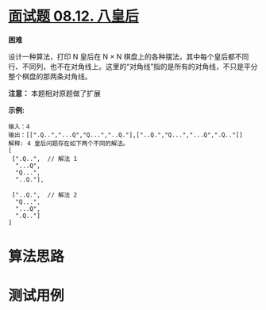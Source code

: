 # [面试题 08.12. 八皇后][cnTitle]

**困难**

设计一种算法，打印 N 皇后在 N × N 棋盘上的各种摆法，其中每个皇后都不同行、不同列，也不在对角线上。这里的“对角线”指的是所有的对角线，不只是平分整个棋盘的那两条对角线。

**注意：** 本题相对原题做了扩展

**示例:** 

```
输入：4
输出：[[".Q..","...Q","Q...","..Q."],["..Q.","Q...","...Q",".Q.."]]
解释: 4 皇后问题存在如下两个不同的解法。
[
 [".Q..",  // 解法 1
  "...Q",
  "Q...",
  "..Q."],

 ["..Q.",  // 解法 2
  "Q...",
  "...Q",
  ".Q.."]
]

```




# 算法思路

# 测试用例
```
```

[cnTitle]: https://leetcode-cn.com/problems/eight-queens-lcci/
